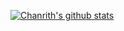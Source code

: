 [![Chanrith's github stats](https://github-readme-stats.vercel.app/api?username=daveMcelf&count_private=true&show_icons=true)](https://github.com/anuraghazra/github-readme-stats)
